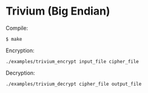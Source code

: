 # Trivium (Big Endian)

Compile:

```
$ make
```

Encryption:

```
./examples/trivium_encrypt input_file cipher_file
```
Decryption:

```
./examples/trivium_decrypt cipher_file output_file
```

